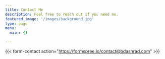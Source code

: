 ```yaml
---
title: Contact Me
description: Feel free to reach out if you need me.
featured_image: '/images/background.jpg'
type: page
menu:
  main: {}

---
```



{{< form-contact action="https://formspree.io/contact@bdashrad.com"  >}}
